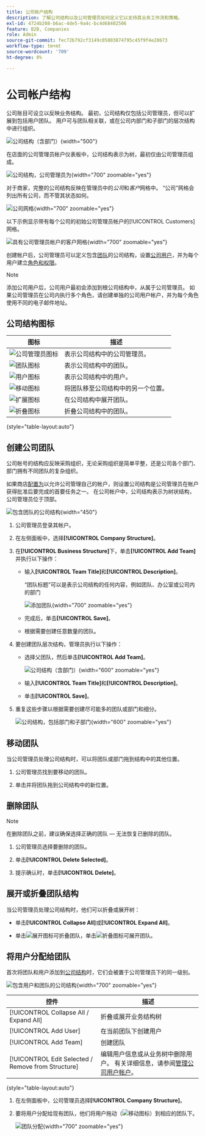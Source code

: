 ```yaml
---
title: 公司帐户结构
description: 了解公司结构以及公司管理员如何定义它以支持其业务工作流和策略。
exl-id: 4724b208-b6ac-4de5-9a4c-bc4d68402506
feature: B2B, Companies
role: Admin
source-git-commit: fec72b792cf3149c05803874795c45f9f4e28673
workflow-type: tm+mt
source-wordcount: '709'
ht-degree: 0%

---
```


# 公司帐户结构

公司账目可设立以反映业务结构。 最初，公司结构仅包括公司管理员，但可以扩展到包括用户团队。 用户可与团队相关联，或在公司内部门和子部门的层次结构中进行组织。

![公司结构（含部门）](./assets/company-structure-diagram.svg){width="500"}

在店面的公司管理员帐户仪表板中，公司结构表示为树，最初仅由公司管理员组成。

![公司结构，公司管理员为](./assets/company-structure-tree-admin.png){width="700" zoomable="yes"}

对于商家，完整的公司结构反映在管理员中的&#x200B;_公司_&#x200B;和&#x200B;_客户_&#x200B;网格中。 “公司”网格会列出所有公司，而不管其状态如何。

![公司网格](./assets/companies-grid.png){width="700" zoomable="yes"}

以下示例显示带有每个公司的初始公司管理员帐户的[!UICONTROL Customers]网格。

![具有公司管理员帐户的客户网格](./assets/company-admin-user-account.png){width="700" zoomable="yes"}

创建帐户后，公司管理员可以定义包含[团队](account-company-structure.md)的公司结构，设置[公司用户](account-company-users.md)，并为每个用户建立[角色和权限](account-company-roles-permissions.md)。

>[!NOTE]
>
>添加公司用户后，公司用户最初会添加到根公司结构中，从属于公司管理员。 如果公司管理员在公司内执行多个角色，请创建单独的公司用户帐户，并为每个角色使用不同的电子邮件地址。

## 公司结构图标

| 图标 | 描述 |
| ---- | ----------------- |
| ![公司管理员图标](./assets/company-icon-admin.png) | 表示公司结构中的公司管理员。 |
| ![团队图标](./assets/company-icon-team.png) | 表示公司结构中的团队。 |
| ![用户图标](./assets/company-icon-user.png) | 表示公司结构中的用户。 |
| ![移动图标](./assets/company-icon-move.png) | 将团队移至公司结构中的另一个位置。 |
| ![扩展图标](./assets/company-icon-expand.png) | 在公司结构中展开团队。 |
| ![折叠图标](./assets/company-icon-collapse.png) | 折叠公司结构中的团队。 |

{style="table-layout:auto"}

## 创建公司团队

公司帐号的结构应反映采购组织，无论采购组织是简单平整，还是公司各个部门、部门拥有不同团队的复杂组织。

如果商店[配置为](enable-basic-features.md)以允许公司管理自己的帐户，则设置公司结构是公司管理员在帐户获得批准后要完成的首要任务之一。 在公司帐户中，公司结构表示为树状结构，公司管理员位于顶部。

![包含团队的公司结构](./assets/company-structure-teams-diagram.svg){width="450"}

1. 公司管理员登录其帐户。

1. 在左侧面板中，选择&#x200B;**[!UICONTROL Company Structure]**。

1. 在&#x200B;**[!UICONTROL Business Structure]**&#x200B;下，单击&#x200B;**[!UICONTROL Add Team]**&#x200B;并执行以下操作：

   - 输入&#x200B;**[!UICONTROL Team Title]**&#x200B;和&#x200B;**[!UICONTROL Description]**。

     “团队标题”可以是表示公司结构的任何内容，例如团队、办公室或公司内的部门

     ![添加团队](./assets/company-structure-add-team.png){width="700" zoomable="yes"}

   - 完成后，单击&#x200B;**[!UICONTROL Save]**。

   - 根据需要创建任意数量的团队。

1. 要创建团队层次结构，管理员执行以下操作：

   - 选择父团队，然后单击&#x200B;**[!UICONTROL Add Team]**。

     ![公司结构（含部门）](./assets/company-structure-northwest-division.png){width="600" zoomable="yes"}

   - 输入&#x200B;**[!UICONTROL Team Title]**&#x200B;和&#x200B;**[!UICONTROL Description]**。

   - 单击&#x200B;**[!UICONTROL Save]**。

1. 重复这些步骤以根据需要创建尽可能多的团队或部门和细分。

   ![公司结构，包括部门和子部门](./assets/company-structure-divisions.png){width="600" zoomable="yes"}

## 移动团队

当公司管理员处理公司结构时，可以将团队或部门拖到结构中的其他位置。

1. 公司管理员找到要移动的团队。

1. 单击并将团队拖到公司结构中的新位置。

## 删除团队

>[!NOTE]
>
>在删除团队之前，建议确保选择正确的团队 — 无法恢复已删除的团队。

1. 公司管理员选择要删除的团队。

1. 单击&#x200B;**[!UICONTROL Delete Selected]**。

1. 提示确认时，单击&#x200B;**[!UICONTROL Delete]**。

## 展开或折叠团队结构

当公司管理员处理公司结构时，他们可以折叠或展开树：

- 单击&#x200B;**[!UICONTROL Collapse All]**&#x200B;或&#x200B;**[!UICONTROL Expand All]**。

- 单击![展开图标](../assets/icon-display-collapse.png)可折叠团队，单击![折叠图标](../assets/icon-display-expand.png)可展开团队。

## 将用户分配给团队

首次将团队和用户添加到[公司结构](account-company-structure.md)时，它们会被置于公司管理员下的同一级别。

![包含用户和团队的公司结构](./assets/company-users-added.png){width="700" zoomable="yes"}

| 控件 | 描述 |
|--- |--- |
| [!UICONTROL Collapse All / Expand All] | 折叠或展开业务结构树 |
| [!UICONTROL Add User] | 在当前团队下创建用户 |
| [!UICONTROL Add Team] | 创建团队 |
| [!UICONTROL Edit Selected / Remove from Structure] | 编辑用户信息或从业务树中删除用户。 有关详细信息，请参阅[管理公司用户帐户](account-company-users.md)。 |

{style="table-layout:auto"}

1. 在左侧面板中，公司管理员选择&#x200B;**[!UICONTROL Company Structure]**。

1. 要将用户分配给现有团队，他们将用户拖动（![移动图标](../assets/icon-move.png)）到相应的团队下。

   ![团队分配](./assets/company-structure-teams-users-assigned.png){width="700" zoomable="yes"}
